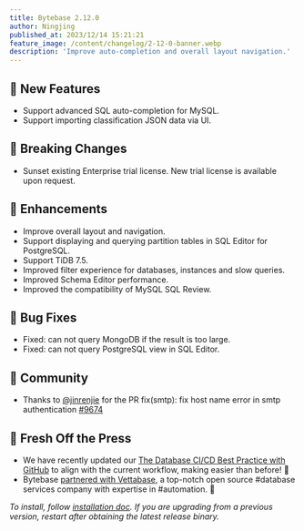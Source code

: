 ```yaml
---
title: Bytebase 2.12.0
author: Ningjing
published_at: 2023/12/14 15:21:21
feature_image: /content/changelog/2-12-0-banner.webp
description: 'Improve auto-completion and overall layout navigation.'
---
```


## 🚀 New Features

- Support advanced SQL auto-completion for MySQL.
- Support importing classification JSON data via UI.

## 🔔 Breaking Changes

- Sunset existing Enterprise trial license. New trial license is available upon request.

## 🎄 Enhancements

- Improve overall layout and navigation.
- Support displaying and querying partition tables in SQL Editor for PostgreSQL.
- Support TiDB 7.5.
- Improved filter experience for databases, instances and slow queries.
- Improved Schema Editor performance.
- Improved the compatibility of MySQL SQL Review.

## 🐞 Bug Fixes

- Fixed: can not query MongoDB if the result is too large.
- Fixed: can not query PostgreSQL view in SQL Editor.

## 🎠 Community

- Thanks to [@jinrenjie](https://github.com/jinrenjie) for the PR fix(smtp): fix host name error in smtp authentication [#9674](https://github.com/bytebase/bytebase/pull/9674)

## 📰 Fresh Off the Press

- We have recently updated our [The Database CI/CD Best Practice with GitHub](/docs/tutorials/database-cicd-best-practice-with-github) to align with the current workflow, making easier than before! 🎉
- Bytebase [partnered with Vettabase](/blog/bytebase-vettabase/), a top-notch open source #database services company with expertise in #automation. 🤝

_To install, follow [installation doc](/docs/get-started/install/overview). If you are upgrading from a previous version, restart after obtaining the latest release binary._
